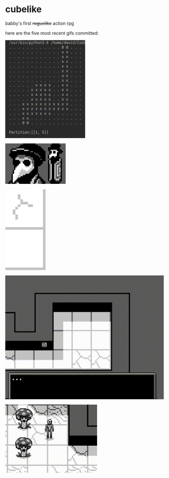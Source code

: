 # cubelike
babby's first ~~roguelike~~ action rpg 

here are the five most recent gifs committed:

![90_dungeon_gen.gif](gifs/90_dungeon_gen.gif?raw=true "90_dungeon_gen")

![89_doctor.gif](gifs/89_doctor.gif?raw=true "89_doctor")

![88_poppin_out.gif](gifs/88_poppin_out.gif?raw=true "88_poppin_out")

![88_opening_cutscene.gif](gifs/88_opening_cutscene.gif?raw=true "88_opening_cutscene")

![87_tentacles.gif](gifs/87_tentacles.gif?raw=true "87_tentacles")

